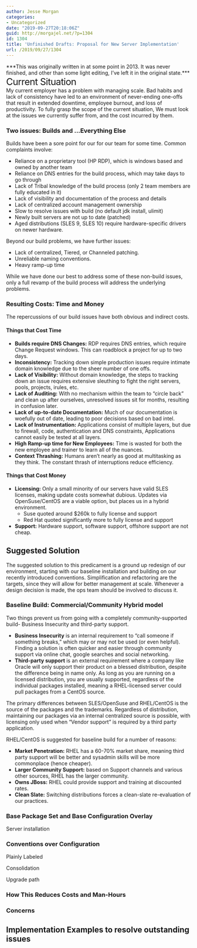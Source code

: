 ```yaml
---
author: Jesse Morgan
categories:
- Uncategorized
date: "2019-09-27T20:18:06Z"
guid: http://morgajel.net/?p=1304
id: 1304
title: 'Unfinished Drafts: Proposal for New Server Implementation'
url: /2019/09/27/1304
---
```


<div><div>***This was originally written in at some point in 2013. It was never finished, and other than some light editing, I’ve left it in the original state.***</div><div></div><div></div><div><span style="font-size: 25.6px; letter-spacing: -0.03em;">Current Situation</span></div></div>My current employer has a problem with managing scale. Bad habits and lack of consistency have led to an environment of never-ending one-offs that result in extended downtime, employee burnout, and loss of productivity. To fully grasp the scope of the current situation, We must look at the issues we currently suffer from, and the cost incurred by them.

### Two issues: Builds and …Everything Else

Builds have been a sore point for our for our team for some time. Common complaints involve:

- Reliance on a proprietary tool (HP RDP), which is windows based and owned by another team
- Reliance on DNS entries for the build process, which may take days to go through
- Lack of Tribal knowledge of the build process (only 2 team members are fully educated in it)
- Lack of visibility and documentation of the process and details
- Lack of centralized account management ownership
- Slow to resolve issues with build (no default jdk install, ulimit)
- Newly built servers are not up to date (patched)
- Aged distributions (SLES 9, SLES 10) require hardware-specific drivers on newer hardware.

Beyond our build problems, we have further issues:

- Lack of centralized, Tiered, or Channeled patching.
- Unreliable naming conventions.
- Heavy ramp-up time

While we have done our best to address some of these non-build issues, only a full revamp of the build process will address the underlying problems.

### Resulting Costs: Time and Money

The repercussions of our build issues have both obvious and indirect costs.

#### Things that Cost Time

- **Builds require DNS Changes:** RDP requires DNS entries, which require Change Request windows. This can roadblock a project for up to two days.
- **Inconsistency:** Tracking down simple production issues require intimate domain knowledge due to the sheer number of one offs.
- **Lack of Visibility:** Without domain knowledge, the steps to tracking down an issue requires extensive sleuthing to fight the right servers, pools, projects, irules, etc.
- **Lack of Auditing:** With no mechanism within the team to “circle back” and clean up after ourselves, unresolved issues sit for months, resulting in confusion later.
- **Lack of up-to-date Documentation:** Much of our documentation is woefully out of date, leading to poor decisions based on bad intel.
- **Lack of Instrumentation:** Applications consist of multiple layers, but due to firewall, code, authentication and DNS constraints, Applications cannot easily be tested at all layers.
- **High Ramp-up time for New Employees:** Time is wasted for both the new employee and trainer to learn all of the nuances.
- **Context Thrashing:** Humans aren’t nearly as good at multitasking as they think. The constant thrash of interruptions reduce efficiency.

#### Things that Cost Money

- **Licensing:** Only a small minority of our servers have valid SLES licenses, making update costs somewhat dubious. Updates via OpenSuse/CentOS are a viable option, but places us in a hybrid environment. 
    - Suse quoted around $260k to fully license and support
    - Red Hat quoted significantly more to fully license and support
- **Support:** Hardware support, software support, offshore support are not cheap.

## Suggested Solution

The suggested solution to this predicament is a ground up redesign of our environment, starting with our baseline installation and building on our recently introduced conventions. Simplification and refactoring are the targets, since they will allow for better management at scale. Whenever a design decision is made, the ops team should be involved to discuss it.

### Baseline Build: Commercial/Community Hybrid model

Two things prevent us from going with a completely community-supported build- Business Insecurity and third-party support.

- **Business Insecurity** is an internal requirement to “call someone if something breaks,” which may or may not be used (or even helpful). Finding a solution is often quicker and easier through community support via online chat, google searches and social networking.
- **Third-party support** is an external requirement where a company like Oracle will only support their product on a blessed distribution, despite the difference being in name only. As long as you are running on a licensed distribution, you are usually supported, regardless of the individual packages installed, meaning a RHEL-licensed server could pull packages from a CentOS source.

The primary differences between SLES/OpenSuse and RHEL/CentOS is the source of the packages and the trademarks. Regardless of distribution, maintaining our packages via an internal centralized source is possible, with licensing only used when “Vendor support” is required by a third party application.

RHEL/CentOS is suggested for baseline build for a number of reasons:

- **Market Penetration:** RHEL has a 60-70% market share, meaning third party support will be better and sysadmin skills will be more commonplace (hence cheaper).
- **Larger Community Support:** based on Support channels and various other sources, RHEL has the larger community.
- **Owns JBoss:** RHEL could provide support and training at discounted rates.
- **Clean Slate:** Switching distributions forces a clean-slate re-evaluation of our practices.

### Base Package Set and Base Configuration Overlay

Server installation

### Conventions over Configuration

Plainly Labeled

Consolidation

Upgrade path

### How This Reduces Costs and Man-Hours

### Concerns

## Implementation Examples to resolve outstanding issues